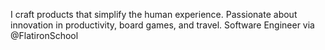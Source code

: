 I craft products that simplify the human experience. Passionate about innovation in productivity, board games, and travel. Software Engineer via @FlatironSchool

